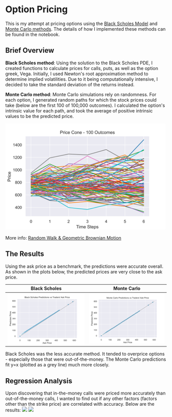 # Option Pricing
This is my attempt at pricing options using the [Black Scholes Model](https://en.wikipedia.org/wiki/Black%E2%80%93Scholes_model) and [Monte Carlo methods](https://en.wikipedia.org/wiki/Monte_Carlo_method#Finance_and_business). The details of how I implemented these methods can be found in the notebook.


## Brief Overview
**Black Scholes method**: Using the solution to the Black Scholes PDE, I created functions to calculate prices for calls, puts, as well as the option greek, Vega. Initially, I used Newton's root approximation method to determine implied volatilities. Due to it being computationally intensive, I decided to take the standard deviation of the returns instead.

**Monte Carlo method**: Monte Carlo simulations rely on randomness. For each option, I generated random paths for which the stock prices could take (below are the first 100 of 100,000 outcomes). I calculated the option's intrinsic value for each path, and took the average of positive intrinsic values to be the predicted price.

<img src="img/priceCone.png" width="500">

More info:
[Random Walk & Geometric Brownian Motion](https://www.investopedia.com/articles/07/montecarlo.asp)


## The Results
Using the ask price as a benchmark, the predictions were accurate overall. As shown in the plots below, the predicted prices are very close to the ask price. 

Black Scholes              |  Monte Carlo
:-------------------------:|:-------------------------:
<img src="img/accuracyBS.png" width="500"> | <img src="img/accuracyMC.png" width="500">

Black Scholes was the less accurate method. It tended to overprice options - especially those that were out-of-the-money. The Monte Carlo predictions fit y=x (plotted as a grey line) much more closely.


## Regression Analysis
Upon discovering that in-the-money calls were priced more accurately than out-of-the-money calls, I wanted to find out if any other factors (factors other than the strike price) are correlated with accuracy. Below are the results:
<img src="img/corrBS.png" width="1000">
<img src="img/corrMC.png" width="1000">
